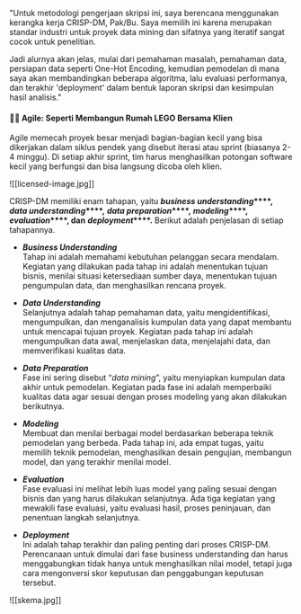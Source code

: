 "Untuk metodologi pengerjaan skripsi ini, saya berencana menggunakan kerangka kerja CRISP-DM, Pak/Bu. Saya memilih ini karena merupakan standar industri untuk proyek data mining dan sifatnya yang iteratif sangat cocok untuk penelitian.

Jadi alurnya akan jelas, mulai dari pemahaman masalah, pemahaman data, persiapan data seperti One-Hot Encoding, kemudian pemodelan di mana saya akan membandingkan beberapa algoritma, lalu evaluasi performanya, dan terakhir 'deployment' dalam bentuk laporan skripsi dan kesimpulan hasil analisis."

#### 🏃‍♂️ Agile: Seperti Membangun Rumah LEGO Bersama Klien

Agile memecah proyek besar menjadi bagian-bagian kecil yang bisa dikerjakan dalam siklus pendek yang disebut iterasi atau sprint (biasanya 2-4 minggu). Di setiap akhir sprint, tim harus menghasilkan potongan software kecil yang berfungsi dan bisa langsung dicoba oleh klien.

![[licensed-image.jpg]]

CRISP-DM memiliki enam tahapan, yaitu **_business understanding_****,** **_data understanding_****,** **_data preparation_****,** **_modeling_****,** **_evaluation_****, dan** **_deployment_****.** Berikut adalah penjelasan di setiap tahapannya.

- **_Business Understanding_**  
    Tahap ini adalah memahami kebutuhan pelanggan secara mendalam. Kegiatan yang dilakukan pada tahap ini adalah menentukan tujuan bisnis, menilai situasi ketersediaan sumber daya, menentukan tujuan pengumpulan data, dan menghasilkan rencana proyek.

- **_Data Understanding_**  
    Selanjutnya adalah tahap pemahaman data, yaitu mengidentifikasi, mengumpulkan, dan menganalisis kumpulan data yang dapat membantu untuk mencapai tujuan proyek. Kegiatan pada tahap ini adalah mengumpulkan data awal, menjelaskan data, menjelajahi data, dan memverifikasi kualitas data.

- **_Data Preparation_**  
    Fase ini sering disebut “_data mining_”, yaitu menyiapkan kumpulan data akhir untuk pemodelan. Kegiatan pada fase ini adalah memperbaiki kualitas data agar sesuai dengan proses modeling yang akan dilakukan berikutnya.

- **_Modeling_**  
    Membuat dan menilai berbagai model berdasarkan beberapa teknik pemodelan yang berbeda. Pada tahap ini, ada empat tugas, yaitu memilih teknik pemodelan, menghasilkan desain pengujian, membangun model, dan yang terakhir menilai model.

- **_Evaluation_**  
    Fase evaluasi ini melihat lebih luas model yang paling sesuai dengan bisnis dan yang harus dilakukan selanjutnya. Ada tiga kegiatan yang mewakili fase evaluasi, yaitu evaluasi hasil, proses peninjauan, dan penentuan langkah selanjutnya.

- **_Deployment_**  
    Ini adalah tahap terakhir dan paling penting dari proses CRISP-DM. Perencanaan untuk dimulai dari fase business understanding dan harus menggabungkan tidak hanya untuk menghasilkan nilai model, tetapi juga cara mengonversi skor keputusan dan penggabungan keputusan tersebut.

![[skema.jpg]]